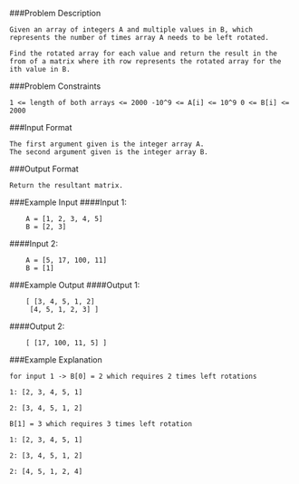 
###Problem Description
```
Given an array of integers A and multiple values in B, which represents the number of times array A needs to be left rotated.

Find the rotated array for each value and return the result in the from of a matrix where ith row represents the rotated array for the ith value in B.
```


###Problem Constraints
```
1 <= length of both arrays <= 2000 -10^9 <= A[i] <= 10^9 0 <= B[i] <= 2000
```

###Input Format
```
The first argument given is the integer array A.
The second argument given is the integer array B.
```

###Output Format
```
Return the resultant matrix.
```

###Example Input
####Input 1:

```
    A = [1, 2, 3, 4, 5]
    B = [2, 3]
```
####Input 2:


```
    A = [5, 17, 100, 11]
    B = [1]
```



###Example Output
####Output 1:

```
    [ [3, 4, 5, 1, 2]
     [4, 5, 1, 2, 3] ]
```


####Output 2:


```
    [ [17, 100, 11, 5] ]
```


###Example Explanation
```
for input 1 -> B[0] = 2 which requires 2 times left rotations

1: [2, 3, 4, 5, 1]

2: [3, 4, 5, 1, 2]

B[1] = 3 which requires 3 times left rotation

1: [2, 3, 4, 5, 1]

2: [3, 4, 5, 1, 2]

2: [4, 5, 1, 2, 4]
```